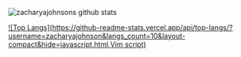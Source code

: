 ![zacharyajohnsons github stats](https://github-readme-stats.vercel.app/api?username=zacharyajohnson&count_private=true&show_icons=true)

[![Top Langs](https://github-readme-stats.vercel.app/api/top-langs/?username=zacharyajohnson&langs_count=10&layout-compact&hide=javascript,html,Vim script)](https://github.com/anuraghazra/github-readme-stats)
